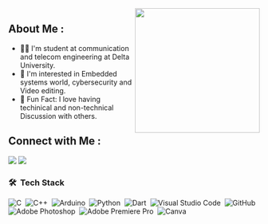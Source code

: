 <img width="250" align="right" src="https://c.tenor.com/_DOBjnGspYAAAAAM/code-coding.gif">

## About Me :  
- 👨‍🎓  I'm student at communication and telecom engineering at Delta University.
- 🌟  I'm interested in Embedded systems world, cybersecurity and Video editing.
- 💬  Fun Fact: I love having techinical and non-technical Discussion with others.



##  Connect with Me :  

<a href="https://www.linkedin.com/in/ahmed-ibrahim-asl/" target="_blank"><img
        src="https://img.shields.io/badge/-Ahmed%20Asl-0077B5?style=for-the-badge&logo=Linkedin&logoColor=white" /></a>
<a href="https://t.me/aa7608327" target="_blank"><img
        src="https://img.shields.io/badge/-Ahmed%20Asl-0077B5?style=for-the-badge&logo=Telegram&logoColor=white" /></a>



### 🛠 &nbsp;Tech Stack

![C](https://img.shields.io/badge/C-00599C?style=for-the-badge&logo=c&logoColor=white)&nbsp;
![C++](https://img.shields.io/badge/C%2B%2B-00599C?style=for-the-badge&logo=c%2B%2B&logoColor=white)&nbsp;
![Arduino](https://img.shields.io/badge/-Arduino-00979D?style=for-the-badge&logo=Arduino&logoColor=white)&nbsp;
![Python](https://img.shields.io/badge/python-3670A0?style=for-the-badge&logo=python&logoColor=ffdd54)&nbsp;
![Dart](https://img.shields.io/badge/dart-%230175C2.svg?style=for-the-badge&logo=dart&logoColor=white)&nbsp;
![Visual Studio Code](https://img.shields.io/badge/-Visual%20Studio%20Code-05122A?style=for-the-badge&logo=visual-studio-code&logoColor=007ACC)&nbsp;
![GitHub](https://img.shields.io/badge/github-%23121011.svg?style=for-the-badge&logo=github&logoColor=white)&nbsp;
![Adobe Photoshop](https://img.shields.io/badge/adobe%20photoshop-%2331A8FF.svg?style=for-the-badge&logo=adobe%20photoshop&logoColor=white)&nbsp;
![Adobe Premiere Pro](https://img.shields.io/badge/Adobe%20Premiere%20Pro-9999FF.svg?style=for-the-badge&logo=Adobe%20Premiere%20Pro&logoColor=white)&nbsp;
![Canva](https://img.shields.io/badge/Canva-%2300C4CC.svg?style=for-the-badge&logo=Canva&logoColor=white)&nbsp;


